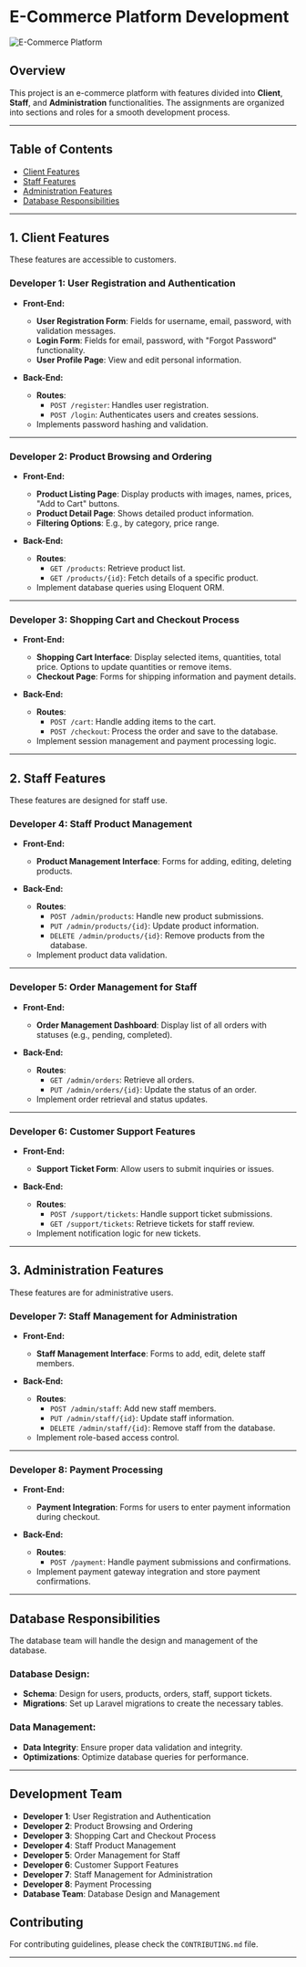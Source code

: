 
# E-Commerce Platform Development
![E-Commerce Platform](./img/Home.png)

## Overview
This project is an e-commerce platform with features divided into **Client**, **Staff**, and **Administration** functionalities. The assignments are organized into sections and roles for a smooth development process.

---

## Table of Contents
- [Client Features](#client-features)
- [Staff Features](#staff-features)
- [Administration Features](#administration-features)
- [Database Responsibilities](#database-responsibilities)

---

## 1. Client Features
These features are accessible to customers.

### Developer 1: User Registration and Authentication
- **Front-End:**
  - **User Registration Form**: Fields for username, email, password, with validation messages.
  - **Login Form**: Fields for email, password, with "Forgot Password" functionality.
  - **User Profile Page**: View and edit personal information.
  
- **Back-End:**
  - **Routes**:
    - `POST /register`: Handles user registration.
    - `POST /login`: Authenticates users and creates sessions.
  - Implements password hashing and validation.

---

### Developer 2: Product Browsing and Ordering
- **Front-End:**
  - **Product Listing Page**: Display products with images, names, prices, "Add to Cart" buttons.
  - **Product Detail Page**: Shows detailed product information.
  - **Filtering Options**: E.g., by category, price range.

- **Back-End:**
  - **Routes**:
    - `GET /products`: Retrieve product list.
    - `GET /products/{id}`: Fetch details of a specific product.
  - Implement database queries using Eloquent ORM.

---

### Developer 3: Shopping Cart and Checkout Process
- **Front-End:**
  - **Shopping Cart Interface**: Display selected items, quantities, total price. Options to update quantities or remove items.
  - **Checkout Page**: Forms for shipping information and payment details.

- **Back-End:**
  - **Routes**:
    - `POST /cart`: Handle adding items to the cart.
    - `POST /checkout`: Process the order and save to the database.
  - Implement session management and payment processing logic.

---

## 2. Staff Features
These features are designed for staff use.

### Developer 4: Staff Product Management
- **Front-End:**
  - **Product Management Interface**: Forms for adding, editing, deleting products.

- **Back-End:**
  - **Routes**:
    - `POST /admin/products`: Handle new product submissions.
    - `PUT /admin/products/{id}`: Update product information.
    - `DELETE /admin/products/{id}`: Remove products from the database.
  - Implement product data validation.

---

### Developer 5: Order Management for Staff
- **Front-End:**
  - **Order Management Dashboard**: Display list of all orders with statuses (e.g., pending, completed).

- **Back-End:**
  - **Routes**:
    - `GET /admin/orders`: Retrieve all orders.
    - `PUT /admin/orders/{id}`: Update the status of an order.
  - Implement order retrieval and status updates.

---

### Developer 6: Customer Support Features
- **Front-End:**
  - **Support Ticket Form**: Allow users to submit inquiries or issues.

- **Back-End:**
  - **Routes**:
    - `POST /support/tickets`: Handle support ticket submissions.
    - `GET /support/tickets`: Retrieve tickets for staff review.
  - Implement notification logic for new tickets.

---

## 3. Administration Features
These features are for administrative users.

### Developer 7: Staff Management for Administration
- **Front-End:**
  - **Staff Management Interface**: Forms to add, edit, delete staff members.

- **Back-End:**
  - **Routes**:
    - `POST /admin/staff`: Add new staff members.
    - `PUT /admin/staff/{id}`: Update staff information.
    - `DELETE /admin/staff/{id}`: Remove staff from the database.
  - Implement role-based access control.

---

### Developer 8: Payment Processing
- **Front-End:**
  - **Payment Integration**: Forms for users to enter payment information during checkout.

- **Back-End:**
  - **Routes**:
    - `POST /payment`: Handle payment submissions and confirmations.
  - Implement payment gateway integration and store payment confirmations.

---

## Database Responsibilities
The database team will handle the design and management of the database.

### Database Design:
- **Schema**: Design for users, products, orders, staff, support tickets.
- **Migrations**: Set up Laravel migrations to create the necessary tables.

### Data Management:
- **Data Integrity**: Ensure proper data validation and integrity.
- **Optimizations**: Optimize database queries for performance.

---

## Development Team
- **Developer 1**: User Registration and Authentication
- **Developer 2**: Product Browsing and Ordering
- **Developer 3**: Shopping Cart and Checkout Process
- **Developer 4**: Staff Product Management
- **Developer 5**: Order Management for Staff
- **Developer 6**: Customer Support Features
- **Developer 7**: Staff Management for Administration
- **Developer 8**: Payment Processing
- **Database Team**: Database Design and Management


## Contributing
For contributing guidelines, please check the `CONTRIBUTING.md` file.

---


